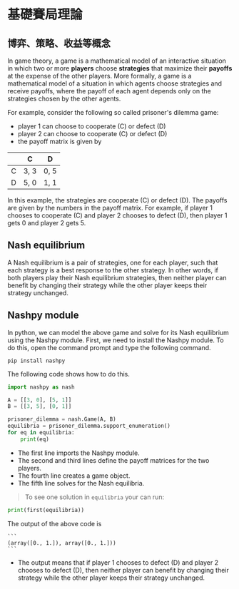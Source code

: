 # 基礎賽局理論

## 博弈、策略、收益等概念

In game theory, a game is a mathematical model of an interactive situation in which two or more **players** choose **strategies** that maximize their **payoffs** at the expense 
of the other players. More formally, a game is a mathematical model of a situation in which agents choose strategies and receive payoffs, where the payoff of each
agent depends only on the strategies chosen by the other agents.

For example, consider the following so called prisoner's dilemma game:
  * player 1 can choose to cooperate (C) or defect (D)
  * player 2 can choose to cooperate (C) or defect (D)
  * the payoff matrix is given by

  |     | C    | D    |
  | --- | ---- | ---- |
  | C   | 3, 3 | 0, 5 |
  | D   | 5, 0 | 1, 1 |

In this example, the strategies are cooperate (C) or defect (D). The payoffs are given by the numbers in the payoff matrix. For example, if player 1 chooses to cooperate (C) and player 2 chooses to defect (D), then player 1 gets 0 and player 2 gets 5.

## Nash equilibrium

A Nash equilibrium is a pair of strategies, one for each player, such that each strategy is a best response to the other strategy. In other words, if both players play their Nash equilibrium strategies, then neither player can benefit by changing their strategy while the other player keeps their strategy unchanged.

## Nashpy module

In python, we can model the above game and solve for its Nash equilibrium using the Nashpy module. First, we need to install the Nashpy module. To do this, open the command prompt and type the following command.

    pip install nashpy


The following code shows how to do this.

```python  
import nashpy as nash

A = [[3, 0], [5, 1]]
B = [[3, 5], [0, 1]]

prisoner_dilemma = nash.Game(A, B)
equilibria = prisoner_dilemma.support_enumeration()
for eq in equilibria:
    print(eq)

```

  * The first line imports the Nashpy module.
  * The second and third lines define the payoff matrices for the two players.
  * The fourth line creates a game object.
  * The fifth line solves for the Nash equilibria.

> To see one solution in `equilibria` your can run:

```python
print(first(equilibria))
```

The output of the above code is
    
    ```
    (array([0., 1.]), array([0., 1.]))
    ```

* The output means that if player 1 chooses to defect (D) and player 2 chooses to defect (D), then neither player can benefit by changing their strategy while the other player keeps their strategy unchanged.
  

